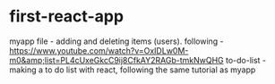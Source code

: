 # first-react-app
myapp file - adding and deleting items (users). following - https://www.youtube.com/watch?v=OxIDLw0M-m0&amp;list=PL4cUxeGkcC9ij8CfkAY2RAGb-tmkNwQHG
to-do-list - making a to do list with react, following the same tutorial as myapp

